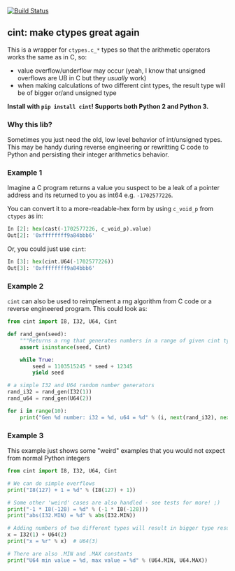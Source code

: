 [![Build Status](https://travis-ci.com/disconnect3d/cint.svg?branch=master)](https://travis-ci.com/disconnect3d/cint)
## cint: make ctypes great again

This is a wrapper for `ctypes.c_*` types so that the arithmetic operators works the same as in C, so:
- value overflow/underflow may occur (yeah, I know that unsigned overflows are UB in C but they _usually_ work)
- when making calculations of two different cint types, the result type will be of bigger or/and unsigned type

**Install with `pip install cint`! Supports both Python 2 and Python 3.**

### Why this lib?

Sometimes you just need the old, low level behavior of int/unsigned types. This may be handy during reverse engineering or rewritting C code to Python and persisting their integer arithmetics behavior.

### Example 1

Imagine a C program returns a value you suspect to be a leak of a pointer address and its returned to you as int64 e.g. `-1702577226`.

You can convert it to a more-readable-hex form by using `c_void_p` from `ctypes` as in:

```python
In [2]: hex(cast(-1702577226, c_void_p).value)
Out[2]: '0xffffffff9a84bbb6'
```

Or, you could just use `cint`:

```python
In [3]: hex(cint.U64(-1702577226))
Out[3]: '0xffffffff9a84bbb6'
```

### Example 2

`cint` can also be used to reimplement a rng algorithm from C code or a reverse engineered program. This could look as:

```python
from cint import I8, I32, U64, Cint

def rand_gen(seed):
    """Returns a rng that generates numbers in a range of given cint type"""
    assert isinstance(seed, Cint)

    while True:
        seed = 1103515245 * seed + 12345
        yield seed

# a simple I32 and U64 random number generators
rand_i32 = rand_gen(I32(1))
rand_u64 = rand_gen(U64(2))

for i in range(10):
    print("Gen %d number: i32 = %d, u64 = %d" % (i, next(rand_i32), next(rand_u64)))
```

### Example 3

This example just shows some "weird" examples that you would not expect from normal Python integers

```python
from cint import I8, I32, U64, Cint

# We can do simple overflows
print("I8(127) + 1 = %d" % (I8(127) + 1))

# Some other 'weird' cases are also handled - see tests for more! ;)
print("-1 * I8(-128) = %d" % (-1 * I8(-128)))
print("abs(I32.MIN) = %d" % abs(I32.MIN))

# Adding numbers of two different types will result in bigger type result
x = I32(1) + U64(2)
print("x = %r" % x)  # U64(3)

# There are also .MIN and .MAX constants
print("U64 min value = %d, max value = %d" % (U64.MIN, U64.MAX))
```

